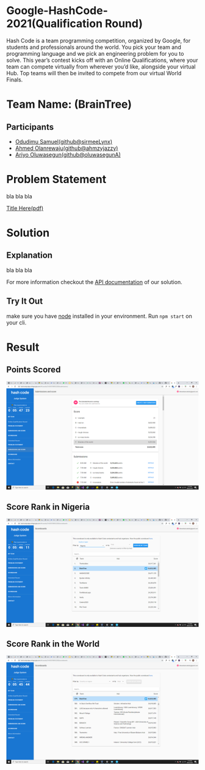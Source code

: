 # Google-HashCode-2021(Qualification Round)
Hash Code is a team programming competition, organized by Google, for students and professionals around the world. You pick your team and programming language and we pick an engineering problem for you to solve. This year’s contest kicks off with an Online Qualifications, where your team can compete virtually from wherever you’d like, alongside your virtual Hub. Top teams will then be invited to compete from our virtual World Finals.

# Team Name: (BrainTree)
## Participants
- [Odudimu Samuel(github@sirmeeLynx)](https://github.com/sirmeelynx)
- [Ahmed Olanrewaju(github@ahmzyjazzy)](https://github.com/Ahmzyjazzy)
- [Ariyo Oluwasegun(github@oluwasegunA)](https://github.com/OluwasegunA)

# Problem Statement
bla bla bla

[Title Here(pdf)](https://docs.google.com/viewer?url=https://storage.googleapis.com/coding-competitions.appspot.com/HC/2020/hashcode_2020_online_qualification_round.pdf)

# Solution 
## Explanation
bla bla bla

For more information checkout the [API documentation](https://sirmeelynx.github.io/Google-HashCode-2020/documentation/global.html) of our solution.

## Try It Out
make sure you have [node](https://nodejs.org/en/download/) installed in your environment.
Run `npm start` on your cli.

# Result
## Points Scored
![Judge System Score](Solution_Score_and_Rank/solutionScore.png)

## Score Rank in Nigeria
![Judge System Rank in Nigeria](Solution_Score_and_Rank/scoreRankInNigeria.png)

## Score Rank in the World
![Judge System Rank in the World](Solution_Score_and_Rank/scoreRankInTheWorld.png)
